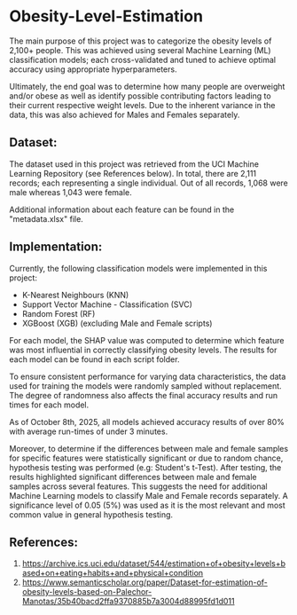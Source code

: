 # Obesity-Level-Estimation

The main purpose of this project was to categorize the obesity levels of 2,100+ people. This was achieved using several Machine Learning (ML) classification models; each  cross-validated and tuned to achieve optimal accuracy using appropriate hyperparameters.

Ultimately, the end goal was to determine how many people are overweight and/or obese as well as identify possible contributing factors leading to their current respective weight levels. Due to the inherent variance in the data, this was also achieved for Males and Females separately.

## Dataset:

The dataset used in this project was retrieved from the UCI Machine Learning Repository (see References below). In total, there are 2,111 records; each representing a single individual. Out of all records, 1,068 were male whereas 1,043 were female. 

Additional information about each feature can be found in the "metadata.xlsx" file.

## Implementation:

Currently, the following classification models were implemented in this project:

- K-Nearest Neighbours (KNN)
- Support Vector Machine - Classification (SVC)
- Random Forest (RF)
- XGBoost (XGB) (excluding Male and Female scripts)

For each model, the SHAP value was computed to determine which feature was most influential in correctly classifying obesity levels. The results for each model can be found in each script folder. 

To ensure consistent performance for varying data characteristics, the data used for training the models were randomly sampled without replacement. The degree of randomness also affects the final accuracy results and run times for each model.

As of October 8th, 2025, all models achieved accuracy results of over 80% with average run-times of under 3 minutes.

Moreover, to determine if the differences between male and female samples for specific features were statistically significant or due to random chance, hypothesis testing was performed (e.g: Student's t-Test). After testing, the results highlighted significant differences between male and female samples across several features. This suggests the need for additional Machine Learning models to classify Male and Female records separately. A significance level of 0.05 (5%) was used as it is the most relevant and most common value in general hypothesis testing.

## References:

1. https://archive.ics.uci.edu/dataset/544/estimation+of+obesity+levels+based+on+eating+habits+and+physical+condition
2. https://www.semanticscholar.org/paper/Dataset-for-estimation-of-obesity-levels-based-on-Palechor-Manotas/35b40bacd2ffa9370885b7a3004d88995fd1d011

